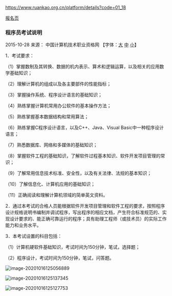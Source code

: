 https://www.ruankao.org.cn/platform/details?code=01_18

[报名页](https://bm.ruankao.org.cn/sign/welcome)

### 程序员考试说明

2015-10-28 来源： 中国计算机技术职业资格网 【字体：[大](javascript:zoom(18)) [中](javascript:zoom(16)) [小](javascript:zoom(14))】



1．考试要求：

（1）掌握数制及其转换、数据的机内表示、算术和逻辑运算，以及相关的应用数学基础知识；

（2）理解计算机的组成以及各主要部件的性能指标；

（3）掌握操作系统、程序设计语言的基础知识；

（4）熟练掌握计算机常用办公软件的基本操作方法；

（5）熟练掌握基本数据结构和常用算法；

（6）熟练掌握C程序设计语言，以及C++、Java、Visual Basic中一种程序设计语言；

（7）熟悉数据库、网络和多媒体的基础知识；

（8）掌握软件工程的基础知识，了解软件过程基本知识、软件开发项目管理的常识；

（9）了解常用信息技术标准、安全性，以及有关法律、法规的基本知识；

（10）了解信息化、计算机应用的基础知识；

（11）正确阅读和理解计算机领域的简单英文资料。

2．通过本考试的合格人员能根据软件开发项目管理和软件工程的要求，按照程序设计规格说明书编制并调试程序，写出程序的相应文档，产生符合标准规范的、实现设计要求的、能正确可靠运行的程序；具有助理工程师（或技术员）的实际工作能力和业务水平。

3．本考试设置的科目包括：

（1）计算机硬软件基础知识，考试时间为150分钟，笔试，选择题；

（2）程序设计，考试时间为150分钟，笔试，问答题。



![image-20201016125056889](https://tva1.sinaimg.cn/large/007S8ZIlly1gjr2y6bcyqj30za0u0wng.jpg)

![image-20201016125137345](https://tva1.sinaimg.cn/large/007S8ZIlly1gjr2ymb2bgj30za0u0ths.jpg)



![image-20201016125127753](https://tva1.sinaimg.cn/large/007S8ZIlly1gjr2yoc8uej30yz0u0the.jpg)